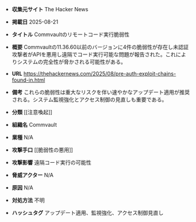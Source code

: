 - **収集元サイト**
The Hacker News

- **掲載日**
2025-08-21

- **タイトル**
Commvaultのリモートコード実行脆弱性

- **概要**
Commvaultの11.36.60以前のバージョンに4件の脆弱性が存在し未認証攻撃者がAPIを悪用し遠隔でコード実行可能な問題が報告された。これによりシステムの完全性が脅かされる可能性がある。

- **URL**
https://thehackernews.com/2025/08/pre-auth-exploit-chains-found-in.html

- **備考**
これらの脆弱性は重大なリスクを伴い速やかなアップデート適用が推奨される。システム監視強化とアクセス制御の見直しも重要である。

- **分類**
[[注意喚起]]

- **組織名**
Commvault

- **業種**
N/A

- **攻撃手口**
[[脆弱性の悪用]]

- **攻撃影響**
遠隔コード実行の可能性

- **脅威アクター**
N/A

- **原因**
N/A

- **対処方法**
不明

- **ハッシュタグ**
アップデート適用、監視強化、アクセス制御見直し
